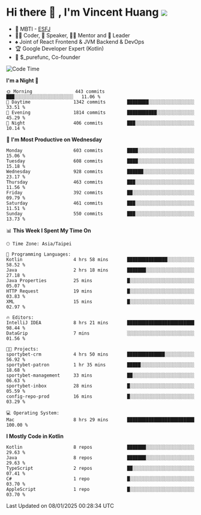 # Hi there 👋 , I'm Vincent Huang ![](https://komarev.com/ghpvc/?username=Jian-Min-Huang)
- 👀 MBTI - [ESFJ](https://www.16personalities.com/esfj-personality)
- 👨‍💻 Coder, 🎤 Speaker, 👨‍🏫 Mentor and 🚀 Leader
- ♠️ Joint of React Frontend & JVM Backend & DevOps
- 🏆 Google Developer Expert (Kotlin)
- 💼 $_purefunc, Co-founder

<!--START_SECTION:waka-->
![Code Time](http://img.shields.io/badge/Code%20Time-4%2C844%20hrs%2034%20mins-blue)

**I'm a Night 🦉** 

```text
🌞 Morning                443 commits         ███░░░░░░░░░░░░░░░░░░░░░░   11.06 % 
🌆 Daytime                1342 commits        ████████░░░░░░░░░░░░░░░░░   33.51 % 
🌃 Evening                1814 commits        ███████████░░░░░░░░░░░░░░   45.29 % 
🌙 Night                  406 commits         ███░░░░░░░░░░░░░░░░░░░░░░   10.14 % 
```
📅 **I'm Most Productive on Wednesday** 

```text
Monday                   603 commits         ████░░░░░░░░░░░░░░░░░░░░░   15.06 % 
Tuesday                  608 commits         ████░░░░░░░░░░░░░░░░░░░░░   15.18 % 
Wednesday                928 commits         ██████░░░░░░░░░░░░░░░░░░░   23.17 % 
Thursday                 463 commits         ███░░░░░░░░░░░░░░░░░░░░░░   11.56 % 
Friday                   392 commits         ██░░░░░░░░░░░░░░░░░░░░░░░   09.79 % 
Saturday                 461 commits         ███░░░░░░░░░░░░░░░░░░░░░░   11.51 % 
Sunday                   550 commits         ███░░░░░░░░░░░░░░░░░░░░░░   13.73 % 
```


📊 **This Week I Spent My Time On** 

```text
🕑︎ Time Zone: Asia/Taipei

💬 Programming Languages: 
Kotlin                   4 hrs 58 mins       ███████████████░░░░░░░░░░   58.52 % 
Java                     2 hrs 18 mins       ███████░░░░░░░░░░░░░░░░░░   27.18 % 
Java Properties          25 mins             █░░░░░░░░░░░░░░░░░░░░░░░░   05.07 % 
HTTP Request             19 mins             █░░░░░░░░░░░░░░░░░░░░░░░░   03.83 % 
XML                      15 mins             █░░░░░░░░░░░░░░░░░░░░░░░░   02.97 % 

🔥 Editors: 
IntelliJ IDEA            8 hrs 21 mins       █████████████████████████   98.44 % 
DataGrip                 7 mins              ░░░░░░░░░░░░░░░░░░░░░░░░░   01.56 % 

🐱‍💻 Projects: 
sportybet-crm            4 hrs 50 mins       ██████████████░░░░░░░░░░░   56.92 % 
sportybet-patron         1 hr 35 mins        █████░░░░░░░░░░░░░░░░░░░░   18.68 % 
sportybet-management     33 mins             ██░░░░░░░░░░░░░░░░░░░░░░░   06.63 % 
sportybet-inbox          28 mins             █░░░░░░░░░░░░░░░░░░░░░░░░   05.59 % 
config-repo-prod         16 mins             █░░░░░░░░░░░░░░░░░░░░░░░░   03.29 % 

💻 Operating System: 
Mac                      8 hrs 29 mins       █████████████████████████   100.00 % 
```

**I Mostly Code in Kotlin** 

```text
Kotlin                   8 repos             ███████░░░░░░░░░░░░░░░░░░   29.63 % 
Java                     8 repos             ███████░░░░░░░░░░░░░░░░░░   29.63 % 
TypeScript               2 repos             ██░░░░░░░░░░░░░░░░░░░░░░░   07.41 % 
C#                       1 repo              █░░░░░░░░░░░░░░░░░░░░░░░░   03.70 % 
AppleScript              1 repo              █░░░░░░░░░░░░░░░░░░░░░░░░   03.70 % 
```




 Last Updated on 08/01/2025 00:28:34 UTC
<!--END_SECTION:waka-->
